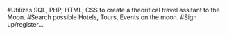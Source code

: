 #Utilizes SQL, PHP, HTML, CSS to create a theoritical travel assitant to the Moon.
#Search possible Hotels, Tours, Events on the moon.
#Sign up/register...
